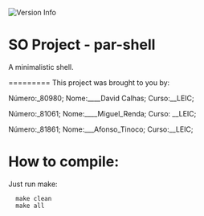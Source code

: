 ![Version Info](https://img.shields.io/badge/version-0.4-green.svg)

SO Project - par-shell
=========

A minimalistic shell.

=========
This project was brought to you by:

Número:\_80980; Nome:\_\_\_\_David Calhas; Curso:\_\_LEIC;

Número:\_81061; Nome:\_\_\_\_Miguel_Renda; Curso: \_\_LEIC;

Número:\_81861; Nome:\_\_\_Afonso_Tinoco; Curso:\_\_LEIC;


How to compile:
==========
Just run make:
```
  make clean
  make all
```
